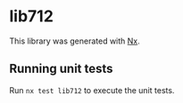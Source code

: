 # lib712

This library was generated with [Nx](https://nx.dev).

## Running unit tests

Run `nx test lib712` to execute the unit tests.
